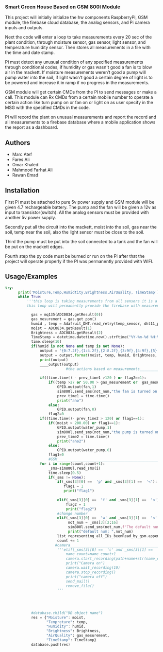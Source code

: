 
### Smart Green House Based on GSM 800I Module

This project will initially initialize the hw components RaspberryPi, GSM module, the firebase cloud database, the analog sensors, and Pi camera inputs and outputs.

Next the code will enter a loop to take measurements every 20 sec of the plant condition, through moisture sensor, gas sensor, light sensor, and temperature humidity sensor. Then stores all measurements in a file with the time and date stamp.

Pi must detect any unusual condition of any specified measurements through conditional codes, if humidity or gas wasn't good a fan is to blow air in the mackett. If moisture measurements weren’t good a pump will pump water into the soil, if light wasn't good a certain degree of light is to be powered and increase it in ramp if no progress in the measurements.

GSM module will get certain CMDs from the PI to send messages or make a call. This module can Rx CMDs from a certain mobile number to operate a certain action like turn pump on or fan on or light on as user specify in the MSG with the specified CMDs in the code.

Pi will record the plant on unusual measurements and report the record and all measurements to a firebase database where a mobile application shows the report as a dashboard.




## Authors

- Marc Atef
- Fares Ali
- Omar Khaled
- Mahmood Farhat Ali
- Rawan Emad


## Installation

First Pi must be attached to pure 5v power supply and GSM module will be given 4.7 rechargeable battery. The pump and the fan will be given a 12v as input to transistor(switch). All the analog sensors must be provided with another 5v power supply.

Secondly put all the circuit into the mackett, moist into the soil, gas near the soil, temp near the soil, also the light sensor must be close to the soil.

Third the pump must be put into the soil connected to a tank and the fan will be put on the mackett edges.

Fourth step the py code must be burned or run on the PI after that the project will operate properly if the PI was permanently provided with WIFI.

    
## Usage/Examples

```python
try:
      print('Moisture,Temp,Humidtity,Brightness,AirQuality, TimeStamp')
      while True:
          '''this loop is taking measurements from all sensors it is a snapshot of the plant condition every 30sec max
          this loop will permanently provide the firebase with measurements '''

            gas = mq135(ADC0834.getResult(0))
            gas_mesurement = gas.get_ppm()
            humid , temp = Adafruit_DHT.read_retry(temp_sensor, dht11_pin)
            moist = ADC0834.getResult(1)
            Brightness = ADC0834.getResult(2)
            TimeStamp = datetime.datetime.now().strftime("%Y-%m-%d %H:%M:%S")
            time.sleep(10) 
            if(humid is not None and temp is not None):
                output = '{0:7.2f},{1:4.2f},{2:8.2f},{3:9f},{4:9f},{5}'
                output = output.format(moist, temp, humid, Brightness, gas_mesurement, TimeStamp)
                print(output)
                ____output(output)
                            #the actions based on measurements____________________________________________
            
                if((time.time() - prev_time1 >120 ) or flag2==1):
                    if((temp >27 or 50.00 > gas_mesurement or  gas_mesurement  > 200.00 or humid > 80 ) or flag2==1):
                        GPIO.output(fan,1)
                        sim800l.send_sms(not_num,"the fan is turned on due to: temp:{0}\n humid:{1}\n gas:{2}\n flag is {3}".format(temp,humid,gas_mesurement,flag2))
                        prev_time1 = time.time()
                        print("aho")
                    else:
                        GPIO.output(fan,0) 
                    flag2=0
                if((time.time()- prev_time2 > 120) or flag1==1):
                    if((moist > 200.00) or flag1==1):
                        GPIO.output(water_pump,1)
                        sim800l.send_sms(not_num,"the pump is turned on due to moist:{0}\n flag is {1}".format(moist,flag1))
                        prev_time2 = time.time()
                        print("aho2")
                    else:
                        GPIO.output(water_pump,0)
                    flag1=0
                    #GSM________________________________________________
                for i in range(count,count+1):
                    _sms=sim800l.read_sms(i)
                    time.sleep(0.5)
                    if(_sms != None):
                        if(_sms[3][0] ==  'p' and _sms[3][1] ==  '<'):
                           flag1 = 1
                           print("flag1")
                            
                        elif(_sms[3][0] ==  'f' and _sms[3][1] ==  '<'):
                            flag2 = 1
                            print("flag2")
                        #change number
                        elif(_sms[3][0] ==  'w' and _sms[3][1] ==  '<' and _sms[3][15] is int and _sms[3][2] == '0'):
                             not_num = _sms[3][2:16]
                             sim800l.send_sms(not_num,f"The default number has been changed to: {not_num}\n")
                             print("default num: ",not_num)
                        list_representing_all_IDs_beenRead_by_gsm.append(i)
                        count += 1
                       #camera_____________________________________________
                        '''elif(_sms[3][0] ==  'c' and _sms[3][1] ==  '<'):
                            name_count=name_count+1
                            camera.start_recording(path+name+str(name_count)+ext)
                            print("Camera on")
                            camera.wait_recording(10)
                            camera.stop_recording()
                            print("camera off")
                            send_mail()         
                            remove_file()
                        '''
                        
                    
                
                            
            #database.child("DB object name")
            res = {"Moisture": moist, 
                   "Tempreture": temp, 
                   "Humidity": humid, 
                   "Brightness": Brightness,
                   "AirQuality": gas_mesurement,
                   "TimeStamp": TimeStamp}
            database.push(res)
```

